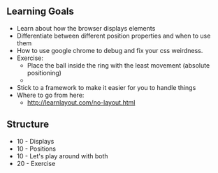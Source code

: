 ## Learning Goals

* Learn about how the browser displays elements
* Differentiate between different position properties and when to use them
* How to use google chrome to debug and fix your css weirdness.
* Exercise:
    * Place the ball inside the ring with the least movement (absolute positioning)
    * 
* Stick to a framework to make it easier for you to handle things
* Where to go from here: 
    * http://learnlayout.com/no-layout.html


## Structure

* 10 - Displays
* 10 - Positions
* 10 - Let's play around with both
* 20 - Exercise